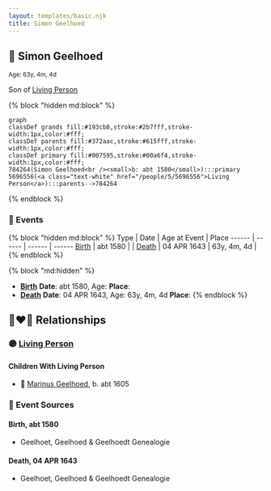 ```yaml
---
layout: templates/basic.njk
title: Simon Geelhoed
---
```

## 🔵 Simon Geelhoed
<small>Age: 63y, 4m, 4d</small>

Son of [Living Person](/people/5/5696556)

{% block "hidden md:block" %}
```mermaid
graph
classDef grands fill:#193cb8,stroke:#2b7fff,stroke-width:1px,color:#fff;
classDef parents fill:#372aac,stroke:#615fff,stroke-width:1px,color:#fff;
classDef primary fill:#007595,stroke:#00a6f4,stroke-width:1px,color:#fff;
784264(Simon Geelhoed<br /><small>b: abt 1580</small>):::primary
5696556(<a class="text-white" href="/people/5/5696556">Living Person</a>):::parents-->784264
```
{% endblock %}

### 📆 Events

{% block "hidden md:block" %}
Type | Date | Age at Event | Place
------ | ------ | ------ | ------
[Birth](#event-event-2) | abt 1580 |  |
[Death](#event-event-3) | 04 APR 1643 | 63y, 4m, 4d |
{% endblock %}

{% block "md:hidden" %}
- **[Birth](#event-event-2)**
**Date**: abt 1580, Age:
**Place**:
- **[Death](#event-event-3)**
**Date**: 04 APR 1643, Age: 63y, 4m, 4d
**Place**:
{% endblock %}

## 👩‍❤️‍👨 Relationships

### 🟣 [Living Person](/people/1/19894026)

#### Children With Living Person
* 🔵 [Marinus Geelhoed](/people/4/47020978), b. abt 1605
### 📰 Event Sources

#### <a id="event-event-2"></a> Birth, abt 1580
* Geelhoet, Geelhoed & Geelhoedt Genealogie

#### <a id="event-event-3"></a> Death, 04 APR 1643
* Geelhoet, Geelhoed & Geelhoedt Genealogie